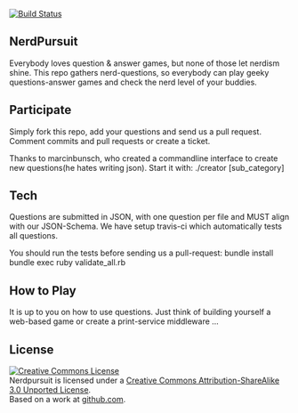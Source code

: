 [![Build Status](http://travis-ci.org/Nerds/NerdPursuit.png)](http://travis-ci.org/Nerds/NerdPursuit)

## NerdPursuit

Everybody loves question & answer games, but none of those let nerdism 
shine. This repo gathers nerd-questions, so everybody can play geeky  
questions-answer games and check the nerd level of your buddies.

## Participate

Simply fork this repo, add your questions and send us a pull request. 
Comment commits and pull requests or create a ticket.

Thanks to marcinbunsch, who created a commandline interface to create new 
questions(he hates writing json). Start it with:
    ./creator [sub_category]

## Tech

Questions are submitted in JSON, with one question per file and MUST 
align with our JSON-Schema. We have setup travis-ci which automatically 
tests all questions.

You should run the tests before sending us a pull-request:
    bundle install
    bundle exec ruby validate_all.rb

## How to Play

It is up to you on how to use questions. Just think of building yourself 
a web-based game or create a print-service middleware ...

## License
<a rel="license" href="http://creativecommons.org/licenses/by-sa/3.0/"><img alt="Creative Commons License" style="border-width:0" src="http://i.creativecommons.org/l/by-sa/3.0/88x31.png" /></a><br /><span xmlns:dct="http://purl.org/dc/terms/" href="http://purl.org/dc/dcmitype/Dataset" property="dct:title" rel="dct:type">Nerdpursuit</span> is licensed under a <a rel="license" href="http://creativecommons.org/licenses/by-sa/3.0/">Creative Commons Attribution-ShareAlike 3.0 Unported License</a>.<br />Based on a work at <a xmlns:dct="http://purl.org/dc/terms/" href="https://github.com/Nerds/NerdPursuit" rel="dct:source">github.com</a>.
